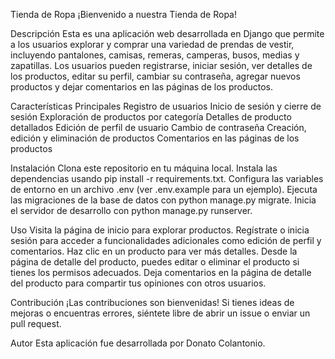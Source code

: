 Tienda de Ropa
¡Bienvenido a nuestra Tienda de Ropa!

Descripción
Esta es una aplicación web desarrollada en Django que permite a los usuarios explorar y comprar una variedad de prendas de vestir, incluyendo pantalones, camisas, remeras, camperas, busos, medias y zapatillas. Los usuarios pueden registrarse, iniciar sesión, ver detalles de los productos, editar su perfil, cambiar su contraseña, agregar nuevos productos y dejar comentarios en las páginas de los productos.

Características Principales
Registro de usuarios
Inicio de sesión y cierre de sesión
Exploración de productos por categoría
Detalles de producto detallados
Edición de perfil de usuario
Cambio de contraseña
Creación, edición y eliminación de productos
Comentarios en las páginas de los productos

Instalación
Clona este repositorio en tu máquina local.
Instala las dependencias usando pip install -r requirements.txt.
Configura las variables de entorno en un archivo .env (ver .env.example para un ejemplo).
Ejecuta las migraciones de la base de datos con python manage.py migrate.
Inicia el servidor de desarrollo con python manage.py runserver.

Uso
Visita la página de inicio para explorar productos.
Regístrate o inicia sesión para acceder a funcionalidades adicionales como edición de perfil y comentarios.
Haz clic en un producto para ver más detalles.
Desde la página de detalle del producto, puedes editar o eliminar el producto si tienes los permisos adecuados.
Deja comentarios en la página de detalle del producto para compartir tus opiniones con otros usuarios.

Contribución
¡Las contribuciones son bienvenidas! Si tienes ideas de mejoras o encuentras errores, siéntete libre de abrir un issue o enviar un pull request.

Autor
Esta aplicación fue desarrollada por Donato Colantonio.
